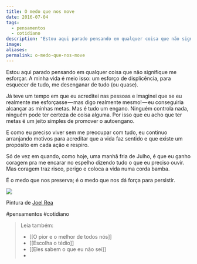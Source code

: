 ```yaml
---
title: O medo que nos move
date: 2016-07-04
tags:
  - pensamentos
  - cotidiano
description: "Estou aqui parado pensando em qualquer coisa que não signifique me esforçar. A minha vida é meio isso: um esforço de displicência, para…"
image: 
aliases:
permalink: o-medo-que-nos-move
---
```

Estou aqui parado pensando em qualquer coisa que não signifique me esforçar. A minha vida é meio isso: um esforço de displicência, para esquecer de tudo, me desenganar de tudo (ou quase).

Já teve um tempo em que eu acreditei nas pessoas e imaginei que se eu realmente me esforçasse — mas digo realmente mesmo! — eu conseguiria alcançar as minhas metas. Mas é tudo um engano. Ninguém controla nada, ninguém pode ter certeza de coisa alguma. Por isso que eu acho que ter metas é um jeito simples de promover o autoengano.

E como eu preciso viver sem me preocupar com tudo, eu continuo arranjando motivos para acreditar que a vida faz sentido e que existe um propósito em cada ação e respiro.

Só de vez em quando, como hoje, uma manhã fria de Julho, é que eu ganho coragem pra me encarar no espelho dizendo tudo o que eu preciso ouvir. Mas coragem traz risco, perigo e coloca a vida numa corda bamba.

É o medo que nos preserva; é o medo que nos dá força para persistir.

<img src="/assets/img/o-medo-que-nos move-medium.png">

Pintura de [Joel Rea](http://www.joelrea.com.au/)


#pensamentos #cotidiano

> Leia também:
> - [[O pior e o melhor de todos nós]]
> - [[Escolha o tédio]]
> - [[Eles sabem o que eu não sei]]
> -
